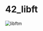 # 42_libft

![libftm](https://github.com/gfantonib/42_libft/assets/133974680/2f6a5259-3d3a-4e59-a189-ce1e41530b85)
